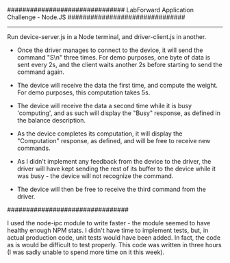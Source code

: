 ###############################
LabForward Application Challenge - Node.JS
###############################

----------------------------------

Run device-server.js in a Node terminal, and driver-client.js in another.

- Once the driver manages to connect to the device, it will send the command "S\n" three times. 
For demo purposes, one byte of data is sent every 2s, and the client waits another 2s before starting to send the command again.

- The device will receive the data the first time, and compute the weight. For demo purposes, this computation takes 5s.
- The device will receive the data a second time while it is busy 'computing', and as such will display the "Busy" response, as defined in the balance description.
- As the device completes its computation, it will display the "Computation" response, as defined, and will be free to receive new commands.
- As I didn't implement any feedback from the device to the driver, the driver will have kept sending the rest of its buffer to the device while it was busy - the device will not recognize the command.
- The device will then be free to receive the third command from the driver.

################################

I used the node-ipc module to write faster - the module seemed to have healthy enough NPM stats.
I didn't have time to implement tests, but, in actual production code, unit tests would have been added. In fact, the code as is would be difficult to test properly.
This code was written in three hours (I was sadly unable to spend more time on it this week).